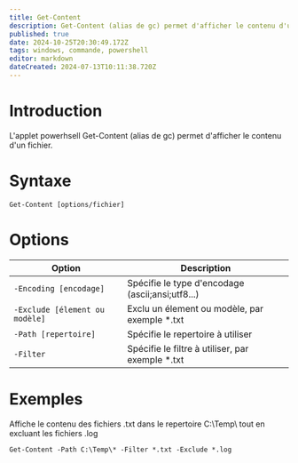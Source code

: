 ```yaml
---
title: Get-Content
description: Get-Content (alias de gc) permet d'afficher le contenu d'un fichier.
published: true
date: 2024-10-25T20:30:49.172Z
tags: windows, commande, powershell
editor: markdown
dateCreated: 2024-07-13T10:11:38.720Z
---
```


# Introduction

L'applet powerhsell Get-Content (alias de gc) permet d'afficher le contenu d'un fichier.

# Syntaxe

`Get-Content [options/fichier]`

# Options

| Option                         | Description                                       |
| ------------------------------ | ------------------------------------------------- |
| `-Encoding [encodage]`         | Spécifie le type d'encodage (ascii;ansi;utf8...)  |
| `-Exclude [élement ou modèle]` | Exclu un élement ou modèle, par exemple \*.txt    |
| `-Path [repertoire]`           | Spécifie le repertoire à utiliser                 |
| `-Filter`                      | Spécifie le filtre à utiliser, par exemple \*.txt |

# Exemples

Affiche le contenu des fichiers .txt dans le repertoire C:\Temp\ tout en excluant les fichiers .log

`Get-Content -Path C:\Temp\* -Filter *.txt -Exclude *.log`
